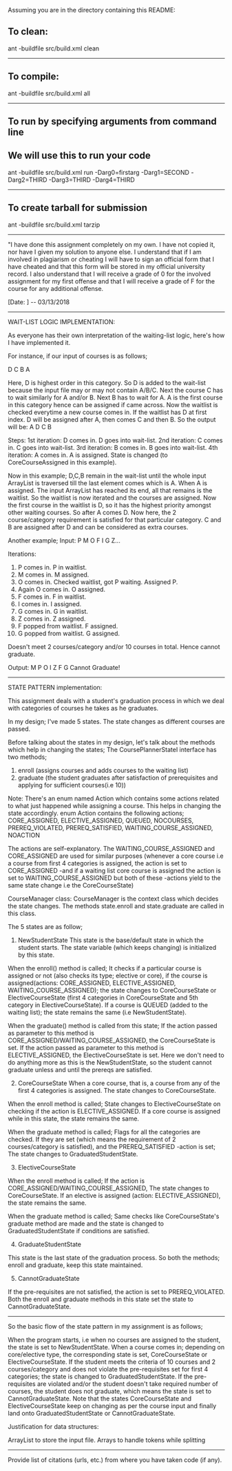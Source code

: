 Assuming you are in the directory containing this README:

## To clean:
ant -buildfile src/build.xml clean

-----------------------------------------------------------------------
## To compile:
ant -buildfile src/build.xml all

-----------------------------------------------------------------------
## To run by specifying arguments from command line
## We will use this to run your code
ant -buildfile src/build.xml run -Darg0=firstarg -Darg1=SECOND -Darg2=THIRD -Darg3=THIRD -Darg4=THIRD

-----------------------------------------------------------------------

## To create tarball for submission
ant -buildfile src/build.xml tarzip

-----------------------------------------------------------------------

"I have done this assignment completely on my own. I have not copied
it, nor have I given my solution to anyone else. I understand that if
I am involved in plagiarism or cheating I will have to sign an
official form that I have cheated and that this form will be stored in
my official university record. I also understand that I will receive a
grade of 0 for the involved assignment for my first offense and that I
will receive a grade of F for the course for any additional
offense.

[Date: ] -- 03/13/2018

-----------------------------------------------------------------------

WAIT-LIST LOGIC IMPLEMENTATION:

As everyone has their own interpretation of the waiting-list logic, here's how I have implemented it.

For instance,
if our input of courses is as follows;

D C B A

Here, D is highest order in this category. So D is added to the wait-list because the input file may or may not contain A/B/C.
Next the course C has to wait similarly for A and/or B.
Next B has to wait for A.
A is the first course in this category hence can be assigned if came across.
Now the waitlist is checked everytime a new course comes in.
If the waitlist has D at first index.
D will be assigned after A, then comes C and then B.
So the output will be: A D C B

Steps:
1st iteration: D comes in. D goes into wait-list.
2nd iteration: C comes in. C goes into wait-list.
3rd iteration: B comes in. B goes into wait-list.
4th iteration: A comes in. A is assigned. State is changed (to CoreCourseAssigned in this example).

Now in this example; D,C,B remain in the wait-list until the whole input ArrayList is traversed till the last element comes which is A.
When A is assigned. The input ArrayList has reached its end, all that remains is the waitlist. So the waitlist is now iterated and the courses are assigned.
Now the first course in the waitlist is D, so it has the highest priority amongst other waiting courses.
So after A comes D. Now here, the 2 course/category requirement is satisfied for that particular category.
C and B are assigned after D and can be considered as extra courses.

Another example;
Input: P M O F I G Z...

Iterations:
1. P comes in. P in waitlist.
2. M comes in. M assigned.
3. O comes in. Checked waitlist, got P waiting. Assigned P.
4. Again O comes in. O assigned.
5. F comes in. F in waitlist.
6. I comes in. I assigned.
7. G comes in. G in waitlist.
8. Z comes in. Z assigned.
9. F popped from waitlist. F assigned.
10. G popped from waitlist. G assigned.

Doesn't meet 2 courses/category and/or 10 courses in total. Hence cannot graduate.

Output: M P O I Z F G Cannot Graduate!

--------------------

STATE PATTERN implementation:

This assignment deals with a student's graduation process in which we deal with categories of courses he takes as he graduates.

In my design;
I've made 5 states. The state changes as different courses are passed.

Before talking about the states in my design, let's talk about the methods which help in changing the states;
The CoursePlannerStateI interface has two methods;
1. enroll (assigns courses and adds courses to the waiting list)
2. graduate (the student graduates after satisfaction of prerequisites and applying for sufficient courses(i.e 10))

Note: There's an enum named Action which contains some actions related to what just happened while assigning a course.
This helps in changing the state accordingly.
enum Action contains the following actions;
CORE_ASSIGNED,
ELECTIVE_ASSIGNED,
QUEUED,
NOCOURSES,
PREREQ_VIOLATED,
PREREQ_SATISFIED,
WAITING_COURSE_ASSIGNED,
NOACTION

The actions are self-explanatory.
The WAITING_COURSE_ASSIGNED and CORE_ASSIGNED are used for similar purposes 
(whenever a core course i.e a course from first 4 categories is assigned, the action is set to CORE_ASSIGNED 
-and if a waiting list core course is assigned the action is set to WAITING_COURSE_ASSIGNED but both of these 
-actions yield to the same state change i.e the CoreCourseState)

CourseManager class:
CourseManager is the context class which decides the state changes.
The methods state.enroll and state.graduate are called in this class.


The 5 states are as follow;

1. NewStudentState
This state is the base/default state in which the student starts. 
The state variable (which keeps changing) is initialized by this state.

When the enroll() method is called;
It checks if a particular course is assigned or not (also checks its type; elective or core),
if the course is assigned(actions: CORE_ASSIGNED, ELECTIVE_ASSIGNED, WAITING_COURSE_ASSIGNED); the state changes to CoreCourseState or ElectiveCourseState (first 4 categories in CoreCourseState and 5th category in ElectiveCourseState).
If a course is QUEUED (added to the waiting list); the state remains the same (i.e NewStudentState).

When the graduate() method is called from this state;
If the action passed as parameter to this method is CORE_ASSIGNED/WAITING_COURSE_ASSIGNED, the CoreCourseState is set.
If the action passed as parameter to this method is ELECTIVE_ASSIGNED, the ElectiveCourseState is set.
Here we don't need to do anything more as this is the NewStudentState, so the student cannot graduate unless and until the prereqs are satisfied.

2. CoreCourseState
When a core course, that is, a course from any of the first 4 categories is assigned. The state changes to CoreCourseState.

When the enroll method is called;
State changes to ElectiveCourseState on checking if the action is ELECTIVE_ASSIGNED.
If a core course is assigned while in this state, the state remains the same.

When the graduate method is called;
Flags for all the categories are checked. If they are set (which means the requirement of 2 courses/category is satisfied), and the PREREQ_SATISFIED
-action is set; The state changes to GraduatedStudentState.

3. ElectiveCourseState

When the enroll method is called;
If the action is CORE_ASSIGNED/WAITING_COURSE_ASSIGNED, The state changes to CoreCourseState.
If an elective is assigned (action: ELECTIVE_ASSIGNED), the state remains the same.

When the graduate method is called;
Same checks like CoreCourseState's graduate method are made and the state is changed to GraduatedStudentState if conditions are satisfied.

4. GraduateStudentState

This state is the last state of the graduation process.
So both the methods; enroll and graduate, keep this state maintained.


5. CannotGraduateState

If the pre-requisites are not satisfied, the action is set to PREREQ_VIOLATED.
Both the enroll and graduate methods in this state set the state to CannotGraduateState.

------------

So the basic flow of the state pattern in my assignment is as follows;

When the program starts, i.e when no courses are assigned to the student, the state is set to NewStudentState.
When a course comes in; depending on core/elective type, the corresponding state is set, CoreCourseState or ElectiveCourseState.
If the student meets the criteria of 10 courses and 2 courses/category and does not violate the pre-requisites set for first 4 categories; the state is changed to GraduatedStudentState.
If the pre-requisites are violated and/or the student doesn't take required number of courses, the student does not graduate, which means the state is set to CannotGraduateState.
Note that the states CoreCourseState and ElectiveCourseState keep on changing as per the course input and finally land onto GraduatedStudentState or CannotGraduateState.


Justification for data structures:

ArrayList to store the input file.
Arrays to handle tokens while splitting


-----------------------------------------------------------------------

Provide list of citations (urls, etc.) from where you have taken code
(if any).
